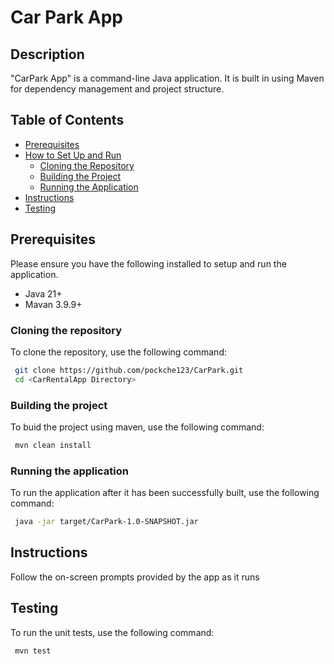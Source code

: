 # Car Park App

## Description 

"CarPark App" is a command-line Java application. It is built in using Maven for dependency management and project structure. 

## Table of Contents

- [Prerequisites](#prerequisites)
- [How to Set Up and Run](#how-to-set-up-and-run)
  - [Cloning the Repository](#cloning-the-repository)
  - [Building the Project](#building-the-project)
  - [Running the Application](#running-the-application)
- [Instructions](#instructions)
- [Testing](#testing)




## Prerequisites 

Please ensure you have the following installed to setup and run the application.

- Java 21+
- Mavan 3.9.9+

### Cloning the repository 

To clone the repository, use the following command: 

 ```bash
  git clone https://github.com/pockche123/CarPark.git
  cd <CarRentalApp Directory>
  ```

### Building the project 

To buid the project using maven, use the following command: 

 ```bash
  mvn clean install 
  ```

### Running the application 

To run the application after it has been successfully built, use the following command: 

 ```bash
  java -jar target/CarPark-1.0-SNAPSHOT.jar
  ```


## Instructions 

Follow the on-screen prompts provided by the app as it runs

## Testing 

To run the unit tests, use the following command: 

 ```bash
  mvn test
  ```

